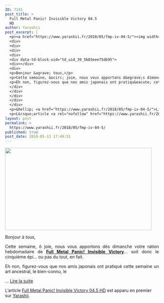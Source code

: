 ```yaml
---
ID: 7141
post_title: >
  Full Metal Panic! Invisible Victory 04.5
  HD
author: Yarashii
post_excerpt: |
  <p><a href="https://www.yarashii.fr/2018/05/fmp-iv-04-5/"><img width="480" height="270" src="https://www.yarashii.fr/wp-content/uploads/2018/05/Capture-1-480x270.jpg" alt="" srcset="https://www.yarashii.fr/wp-content/uploads/2018/05/Capture-1-480x270.jpg 480w, https://www.yarashii.fr/wp-content/uploads/2018/05/Capture-1-300x168.jpg 300w, https://www.yarashii.fr/wp-content/uploads/2018/05/Capture-1-768x431.jpg 768w, https://www.yarashii.fr/wp-content/uploads/2018/05/Capture-1-1024x575.jpg 1024w, https://www.yarashii.fr/wp-content/uploads/2018/05/Capture-1-696x391.jpg 696w, https://www.yarashii.fr/wp-content/uploads/2018/05/Capture-1-1068x600.jpg 1068w, https://www.yarashii.fr/wp-content/uploads/2018/05/Capture-1-748x420.jpg 748w, https://www.yarashii.fr/wp-content/uploads/2018/05/Capture-1.jpg 1275w" sizes="(max-width: 480px) 100vw, 480px"></a></p>
  <div>
  <div>
  <div>
  <div>
  <div data-td-block-uid="td_uid_39_5b03eee75db95">
  <div></div>
  <div>
  <p>Bonjour &agrave; tous,</p>
  <p>Cette semaine, &ocirc; joie, nous vous apportons d&egrave;s dimanche votre ration hebdomadaire de <a href="https://www.yarashii.fr/full-metal-panic-invisible-victory/"><strong>Full Metal Panic! Invisible Victory</strong></a>&hellip; soit donc le cinqui&egrave;me &eacute;pi&hellip; ou pas du tout, en fait.</p>
  <p>Eh non, figurez-vous que nos amis japonais ont pratiqu&eacute; cette semaine un art ancestral, le bien-connu, le </p>
  </div>
  </div>
  </div>
  </div>
  </div>
  <p>&hellip; <a href="https://www.yarashii.fr/2018/05/fmp-iv-04-5/">Lire la suite</a></p></div>
  <p>L&rsquo;article <a rel="nofollow" href="https://www.yarashii.fr/2018/05/fmp-iv-04-5/">Full Metal Panic! Invisible Victory 04.5 HD</a> est apparu en premier sur <a rel="nofollow" href="https://www.yarashii.fr/">Yarashii</a>.</p>
layout: post
permalink: >
  https://www.yarashii.fr/2018/05/fmp-iv-04-5/
published: true
post_date: 2018-05-13 17:49:51
---
```

<p><a href="https://www.yarashii.fr/2018/05/fmp-iv-04-5/"><img width="480" height="270" src="https://www.yarashii.fr/wp-content/uploads/2018/05/Capture-1-480x270.jpg" class="attachment-rssthumb size-rssthumb wp-post-image" alt="" srcset="https://united-subs.dearclouds.com/wp-content/uploads/2018/05/8c452ec2c79109ec800e50cddb22253b.jpg 480w, https://www.yarashii.fr/wp-content/uploads/2018/05/Capture-1-300x168.jpg 300w, https://www.yarashii.fr/wp-content/uploads/2018/05/Capture-1-768x431.jpg 768w, https://www.yarashii.fr/wp-content/uploads/2018/05/Capture-1-1024x575.jpg 1024w, https://www.yarashii.fr/wp-content/uploads/2018/05/Capture-1-696x391.jpg 696w, https://www.yarashii.fr/wp-content/uploads/2018/05/Capture-1-1068x600.jpg 1068w, https://www.yarashii.fr/wp-content/uploads/2018/05/Capture-1-748x420.jpg 748w, https://www.yarashii.fr/wp-content/uploads/2018/05/Capture-1.jpg 1275w" sizes="(max-width: 480px) 100vw, 480px" /></a></p>
<div id="td_uid_31_5b03eee75d8bc" class="tdc-row">
<div class="vc_row td_uid_37_5b03eee75d932_rand  wpb_row td-pb-row" >
<div class="vc_column td_uid_38_5b03eee75daba_rand  wpb_column vc_column_container tdc-column td-pb-span12">
<div class="wpb_wrapper">
<div class="wpb_wrapper wpb_text_column td_block_wrap td_block_wrap vc_column_text td_uid_39_5b03eee75db95_rand  td-pb-border-top td_block_template_1"  data-td-block-uid="td_uid_39_5b03eee75db95" ">
<div class="td-block-title-wrap"></div>
<div class="td-fix-index">
<p style="text-align: justify;">Bonjour à tous,</p>
<p style="text-align: justify;">Cette semaine, ô joie, nous vous apportons dès dimanche votre ration hebdomadaire de <a href="https://www.yarashii.fr/full-metal-panic-invisible-victory/"><strong>Full Metal Panic! Invisible Victory</strong></a>&#8230; soit donc le cinquième épi&#8230; ou pas du tout, en fait.</p>
<p style="text-align: justify;">Eh non, figurez-vous que nos amis japonais ont pratiqué cette semaine un art ancestral, le bien-connu, le </p>
</div>
</div>
</div>
</div>
</div>
<p>&#8230; <a href="https://www.yarashii.fr/2018/05/fmp-iv-04-5/" class="read-more">Lire la suite</a></div>
<p>L’article <a rel="nofollow" href="https://www.yarashii.fr/2018/05/fmp-iv-04-5/">Full Metal Panic! Invisible Victory 04.5 HD</a> est apparu en premier sur <a rel="nofollow" href="https://www.yarashii.fr/">Yarashii</a>.</p>
